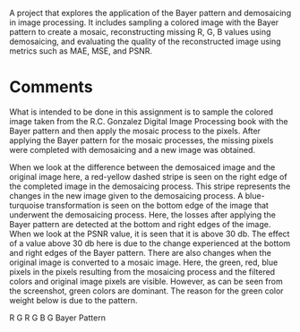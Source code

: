A project that explores the application of the Bayer pattern and demosaicing in image processing. It includes sampling a colored image with the Bayer pattern to create a mosaic, reconstructing missing R, G, B values using demosaicing, and evaluating the quality of the reconstructed image using metrics such as MAE, MSE, and PSNR.

# Comments
What is intended to be done in this assignment is to sample the colored image taken from the R.C. Gonzalez Digital Image Processing book with the Bayer pattern and then apply the mosaic process to the pixels. After applying the Bayer pattern for the mosaic processes, the missing pixels were completed with demosaicing and a new image was obtained.

When we look at the difference between the demosaiced image and the original image here, a red-yellow dashed stripe is seen on the right edge of the completed image in the demosaicing process. This stripe represents the changes in the new image given to the demosaicing process. A blue-turquoise transformation is seen on the bottom edge of the image that underwent the demosaicing process. Here, the losses after applying the Bayer pattern are detected at the bottom and right edges of the image. When we look at the PSNR value, it is seen that it is above 30 db. The effect of a value above 30 db here is due to the change experienced at the bottom and right edges of the Bayer pattern.
There are also changes when the original image is converted to a mosaic image. Here, the green, red, blue pixels in the pixels resulting from the mosaicing process and the filtered colors and original image pixels are visible. However, as can be seen from the screenshot, green colors are dominant. The reason for the green color weight below is due to the pattern.

R	G	R
G	B	G
Bayer Pattern
